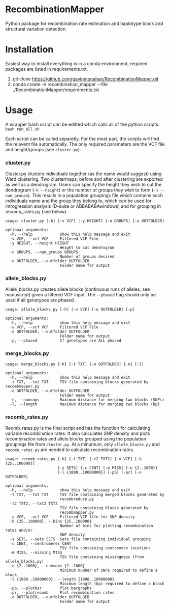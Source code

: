 # RecombinationMapper

Python package for recombination rate estimation and haplotype block and structural variation detection.


# Installation

Easiest way to install everything is in a conda environment, required packages are listed in requirements.txt.

1.	git clone https://github.com/gavinmonahan/RecombinationMapper.git
2.	conda create -n recombination_mapper --file ./RecombinationMapper/requirements.txt


# Usage

A wrapper bash script can be editted which calls all of the python scripts.
  `bash run_all.sh`
  
Each script can be called separetly.
For the most part, the scripts will find the relavent file automatically. The only required parameters are the VCF file and height/groups (see `cluster.py`).

### cluster.py

Cluster.py clusters individuals together (as the name would suggest) using Ward clustering. Two clustermaps; before and after clustering are exported as well as a dendrogram. Users can specify the height they wish to cut the dendrogram (`-h --height`) or the number of groups they wish to form (`-n --num_groups`). This results in a population groupings file which contains each individuals name and the group they belong to, which can be used for introgression analysis (D-suite or ABBABABAwindows) and for grouping in recomb_rates.py (see below).

```
usage: cluster.py [-h] [-v VCF] [-y HEIGHT] [-n GROUPS] [-o OUTFOLDER]

optional arguments:
  -h, --help            show this help message and exit
  -v VCF, --vcf VCF     Filtered VCF File
  -y HEIGHT, --height HEIGHT
                        Height to cut dendrogram
  -n GROUPS, --num_groups GROUPS
                        Number of groups desired
  -o OUTFOLDER, --outfolder OUTFOLDER
                        Folder name for output
```

### allele_blocks.py

Allele_blocks.py creates allele blocks (continuous runs of alleles, see manuscript) given a filtered VCF input. The `--phased` flag should only be used if all genotypes are phased.

```
usage: allele_blocks.py [-h] [-v VCF] [-o OUTFOLDER] [-p]

optional arguments:
  -h, --help            show this help message and exit
  -v VCF, --vcf VCF     Filtered VCF File
  -o OUTFOLDER, --outfolder OUTFOLDER
                        Folder name for output
  -p, --phased          If genotypes are ALL phased
  ```

### merge_blocks.py

```
usage: merge_blocks.py [-h] [-t TXT] [-o OUTFOLDER] [-n] [-l]

optional arguments:
  -h, --help            show this help message and exit
  -t TXT, --txt TXT     TSV file containing blocks generated by recombmapper.py
  -o OUTFOLDER, --outfolder OUTFOLDER
                        Folder name for output
  -n, --numsnps         Maximum distance for merging two blocks (SNPs)
  -l, --length          Maximum distance for merging two blocks (bp)
  ```

### recomb_rates.py

Reomb_rates.py is the final script and has the function for calculating variable recombination rates. It also calculates SNP density and plots recombination rates and allele blocks grouped using the population groupings file from `cluster.py`. At a minumum, only `allele_blocks.py` and `recomb_rates.py` are needed to calculate recombination rates.

```
usage: recomb_rates.py [-h] [-t TXT] [-t2 TXT2] [-v VCF] [-b {25..100000}]
                       [-s SETS] [-c CENT] [-m MISS] [-n {2..1000}]
                       [-l {1000..10000000}] [-pb] [-pr] [-o OUTFOLDER]

optional arguments:
  -h, --help            show this help message and exit
  -t TXT, --txt TXT     TSV file containing merged blocks generated by
                        recombreduce.py
  -t2 TXT2, --txt2 TXT2
                        TSV file containing blocks generated by
                        recombmapper.py
  -v VCF, --vcf VCF     Filtered VCF file for SNP density
  -b {25..100000}, --bins {25..100000}
                        Number of bins for plotting recombination rates and/or
                        SNP density
  -s SETS, --sets SETS  Sets file containing individual grouping
  -c CENT, --centromeres CENT
                        TSV file containing centromere locations
  -m MISS, --missing MISS
                        TSV file containing missingness (from allele_blocks.py)
  -n {2..1000}, --numsnps {2..1000}
                        Minimum number of SNPs required to define a block
  -l {1000..10000000}, --length {1000..10000000}
                        Minimum length (bp) required to define a block
  -pb, --plotbar        Plot bargraphs
  -pr, --plotrecomb     Plot recombination rates
  -o OUTFOLDER, --outfolder OUTFOLDER
                        Folder name for output
```
